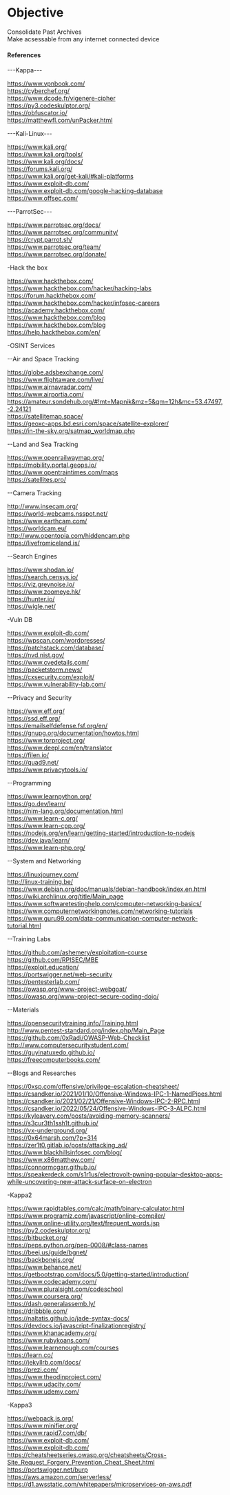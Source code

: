 # Objective

Consolidate Past Archives<br>
Make acsessable from any internet connected device<br>

#### References

---Kappa---

https://www.vpnbook.com/<br>
https://cyberchef.org/<br>
https://www.dcode.fr/vigenere-cipher<br>
https://py3.codeskulptor.org/<br>
https://obfuscator.io/<br>
https://matthewfl.com/unPacker.html<br>

---Kali-Linux---

https://www.kali.org/<br>
https://www.kali.org/tools/<br>
https://www.kali.org/docs/<br>
https://forums.kali.org/<br>
https://www.kali.org/get-kali/#kali-platforms<br>
https://www.exploit-db.com/<br>
https://www.exploit-db.com/google-hacking-database<br>
https://www.offsec.com/<br>

---ParrotSec---

https://www.parrotsec.org/docs/<br>
https://www.parrotsec.org/community/<br>
https://crypt.parrot.sh/<br>
https://www.parrotsec.org/team/<br>
https://www.parrotsec.org/donate/<br>

-Hack the box

https://www.hackthebox.com/<br>
https://www.hackthebox.com/hacker/hacking-labs<br>
https://forum.hackthebox.com/<br>
https://www.hackthebox.com/hacker/infosec-careers<br>
https://academy.hackthebox.com/<br>
https://www.hackthebox.com/blog<br>
https://www.hackthebox.com/blog<br>
https://help.hackthebox.com/en/<br>

-OSINT Services

--Air and Space Tracking

https://globe.adsbexchange.com/<br>
https://www.flightaware.com/live/<br>
https://www.airnavradar.com/<br>
https://www.airportia.com/<br>
https://amateur.sondehub.org/#!mt=Mapnik&mz=5&qm=12h&mc=53.47497,-2.24121<br>
https://satellitemap.space/<br>
https://geoxc-apps.bd.esri.com/space/satellite-explorer/<br>
https://in-the-sky.org/satmap_worldmap.php<br>

--Land and Sea Tracking

https://www.openrailwaymap.org/<br>
https://mobility.portal.geops.io/<br>
https://www.opentraintimes.com/maps<br>
https://satellites.pro/<br>

--Camera Tracking

http://www.insecam.org/<br>
https://world-webcams.nsspot.net/<br>
https://www.earthcam.com/<br>
https://worldcam.eu/<br>
http://www.opentopia.com/hiddencam.php<br>
https://livefromiceland.is/<br>

--Search Engines

https://www.shodan.io/<br>
https://search.censys.io/<br>
https://viz.greynoise.io/<br>
https://www.zoomeye.hk/<br>
https://hunter.io/<br>
https://wigle.net/<br>

-Vuln DB

https://www.exploit-db.com/<br>
https://wpscan.com/wordpresses/<br>
https://patchstack.com/database/<br>
https://nvd.nist.gov/<br>
https://www.cvedetails.com/<br>
https://packetstorm.news/<br>
https://cxsecurity.com/exploit/<br>
https://www.vulnerability-lab.com/<br>

--Privacy and Security

https://www.eff.org/<br>
https://ssd.eff.org/<br>
https://emailselfdefense.fsf.org/en/<br>
https://gnupg.org/documentation/howtos.html<br>
https://www.torproject.org/<br>
https://www.deepl.com/en/translator<br>
https://filen.io/<br>
https://quad9.net/<br>
https://www.privacytools.io/<br>

--Programming

https://www.learnpython.org/<br>
https://go.dev/learn/<br>
https://nim-lang.org/documentation.html<br>
https://www.learn-c.org/<br>
https://www.learn-cpp.org/<br>
https://nodejs.org/en/learn/getting-started/introduction-to-nodejs<br>
https://dev.java/learn/<br>
https://www.learn-php.org/<br>

--System and Networking

https://linuxjourney.com/<br>
http://linux-training.be/<br>
https://www.debian.org/doc/manuals/debian-handbook/index.en.html<br>
https://wiki.archlinux.org/title/Main_page<br>
https://www.softwaretestinghelp.com/computer-networking-basics/<br>
https://www.computernetworkingnotes.com/networking-tutorials<br>
https://www.guru99.com/data-communication-computer-network-tutorial.html<br>

--Training Labs

https://github.com/ashemery/exploitation-course<br>
https://github.com/RPISEC/MBE<br>
https://exploit.education/<br>
https://portswigger.net/web-security<br>
https://pentesterlab.com/<br>
https://owasp.org/www-project-webgoat/<br>
https://owasp.org/www-project-secure-coding-dojo/<br>

--Materials

https://opensecuritytraining.info/Training.html<br>
http://www.pentest-standard.org/index.php/Main_Page<br>
https://github.com/0xRadi/OWASP-Web-Checklist<br>
http://www.computersecuritystudent.com/<br>
https://guyinatuxedo.github.io/<br>
https://freecomputerbooks.com/<br>

--Blogs and Researches

https://0xsp.com/offensive/privilege-escalation-cheatsheet/<br>
https://csandker.io/2021/01/10/Offensive-Windows-IPC-1-NamedPipes.html<br>
https://csandker.io/2021/02/21/Offensive-Windows-IPC-2-RPC.html<br>
https://csandker.io/2022/05/24/Offensive-Windows-IPC-3-ALPC.html<br>
https://kyleavery.com/posts/avoiding-memory-scanners/<br>
https://s3cur3th1ssh1t.github.io/<br>
https://vx-underground.org/<br>
https://0x64marsh.com/?p=314<br>
https://zer1t0.gitlab.io/posts/attacking_ad/<br>
https://www.blackhillsinfosec.com/blog/<br>
https://www.x86matthew.com/<br>
https://connormcgarr.github.io/<br>
https://speakerdeck.com/s1r1us/electrovolt-pwning-popular-desktop-apps-while-uncovering-new-attack-surface-on-electron<br>

-Kappa2

https://www.rapidtables.com/calc/math/binary-calculator.html<br>
https://www.programiz.com/javascript/online-compiler/<br>
https://www.online-utility.org/text/frequent_words.jsp<br>
https://py2.codeskulptor.org/<br>
https://bitbucket.org/<br>
https://peps.python.org/pep-0008/#class-names<br>
https://beej.us/guide/bgnet/<br>
https://backbonejs.org/<br>
https://www.behance.net/<br>
https://getbootstrap.com/docs/5.0/getting-started/introduction/<br>
https://www.codecademy.com/<br>
https://www.pluralsight.com/codeschool<br>
https://www.coursera.org/<br>
https://dash.generalassemb.ly/<br>
https://dribbble.com/<br>
https://naltatis.github.io/jade-syntax-docs/<br>
https://devdocs.io/javascript-finalizationregistry/<br>
https://www.khanacademy.org/<br>
https://www.rubykoans.com/<br>
https://www.learnenough.com/courses<br>
https://learn.co/<br>
https://jekyllrb.com/docs/<br>
https://prezi.com/<br>
https://www.theodinproject.com/<br>
https://www.udacity.com/<br>
https://www.udemy.com/<br>

-Kappa3

https://webpack.js.org/<br>
https://www.minifier.org/<br>
https://www.rapid7.com/db/<br>
https://www.exploit-db.com/<br>
https://www.exploit-db.com/<br>
https://cheatsheetseries.owasp.org/cheatsheets/Cross-Site_Request_Forgery_Prevention_Cheat_Sheet.html<br>
https://portswigger.net/burp<br>
https://aws.amazon.com/serverless/<br>
https://d1.awsstatic.com/whitepapers/microservices-on-aws.pdf<br>

